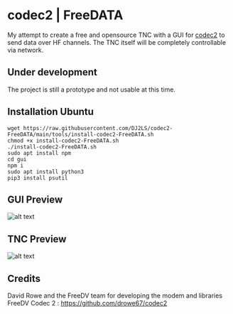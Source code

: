 # codec2 | FreeDATA
My attempt to create a free and opensource TNC with a GUI for [codec2](https://github.com/drowe67/codec2) to send data over HF channels. 
The TNC itself will be completely controllable via network.

## Under development
The project is still a prototype and not usable at this time.

## Installation Ubuntu
```
wget https://raw.githubusercontent.com/DJ2LS/codec2-FreeDATA/main/tools/install-codec2-FreeDATA.sh
chmod +x install-codec2-FreeDATA.sh
./install-codec2-FreeDATA.sh
sudo apt install npm
cd gui
npm i
sudo apt install python3
pip3 install psutil
```
## GUI Preview
![alt text](https://github.com/DJ2LS/FreeDATA/blob/main/documentation/FreeDATA_GUI_Preview.png "GUI Preview")

## TNC Preview
![alt text](https://github.com/DJ2LS/FreeDATA/blob/main/documentation/FreeDATA_TNC_Preview.png "TNC Preview")

## Credits
David Rowe and the FreeDV team for developing the modem and libraries
FreeDV Codec 2 : https://github.com/drowe67/codec2
